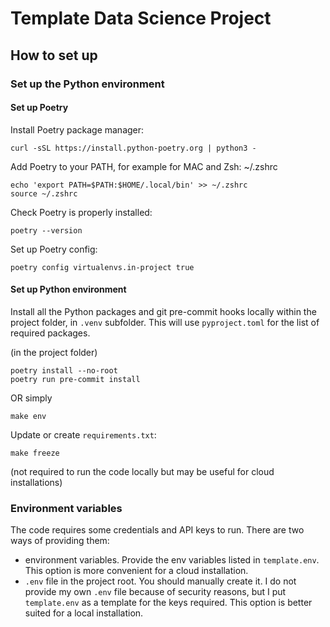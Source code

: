 # Template Data Science Project
## How to set up
### Set up the Python environment
#### Set up Poetry
Install Poetry package manager:

```console
curl -sSL https://install.python-poetry.org | python3 -
```

Add Poetry to your PATH, for example for MAC and Zsh: ~/.zshrc
```console
echo 'export PATH=$PATH:$HOME/.local/bin' >> ~/.zshrc
source ~/.zshrc
```

Check Poetry is properly installed:
```console
poetry --version
```
Set up Poetry config:
```console
poetry config virtualenvs.in-project true
```

#### Set up Python environment
Install all the Python packages and git pre-commit hooks locally within the project folder, in `.venv` subfolder. This will use `pyproject.toml` for the list of required packages.

(in the project folder)
```console
poetry install --no-root
poetry run pre-commit install
```
OR simply
```console
make env
```

Update or create `requirements.txt`:
```console
make freeze
```
(not required to run the code locally but may be useful for cloud installations)


### Environment variables
The code requires some credentials and API keys to run. There are two ways of providing them:
- environment variables. Provide the env variables listed in `template.env`. This option is more convenient for a cloud installation.
- `.env` file in the project root. You should manually create it. I do not provide my own `.env` file because of security reasons, but I put `template.env` as a template for the keys required. This option is better suited for a local installation.
